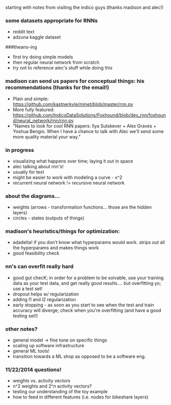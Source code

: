 starting with notes from visiting the indico guys (thanks madison and alec!)

### some datasets appropriate for RNNs
* reddit text
* adzuna kaggle dataset

###theano-ing 
* first try doing simple models
* then regular neural network from scratch
* try not to reference alec's stuff while doing this

### madison can send us papers for conceptual things: his recommendations (thanks for the email!)
* Plain and simple:  https://github.com/kastnerkyle/minet/blob/master/rnn.py
* More fully featured: https://github.com/IndicoDataSolutions/Foxhound/blob/dev_rnn/foxhound/neural_network/rnn/rnn.py
* "Names to look for cool RNN papers: Ilya Sutskever + Alex Graves + Yoshua Bengio.  When I have a chance to talk with Alec we'll send some more quality material your way."

### in progress
* visualizing what happens over time; laying it out in space
* alec talking about rnn's!
* usually for text
* might be easier to work with modeling a curve - x^2
* recurrent neural network != recursive neural network

### about the diagrams...
* weights (arrows - transformation functions... those are the hidden layers)
* circles - states (outputs of things)

### madison's heuristics/things for optimization:
* adadelta! if you don't know what hyperparams would work. strips out all the hyperparams and makes things work
* good feasibility check

### nn's can overfit really hard
* good gut checK; in order for a problem to be solvable, use your training data as your test data, and get really good results.... but overfitting yo; use a test set!
* dropout helps w/ regularization
* adding l1 and l2 regularization
* early stopping - as soon as you start to see when the test and train accuracy will diverge; check when you're overfitting (and have a good testing set!)

### other notes?
* general model -> fine tune on specific things
* scaling up software infrastructure
* general ML tools!
* transition towards a ML shop as opposed to be a software eng. 

### 11/22/2014 questions!
* weights vs. activity vectors
* n^2 weights and 2^n activity vectors?
* testing our understanding of the toy example
* how to feed in different features (i.e. nodes for bikeshare layers)
